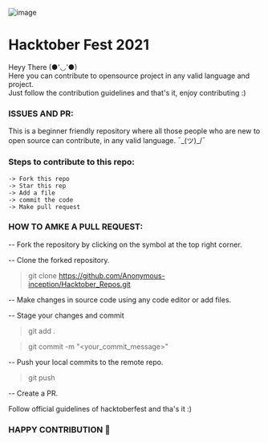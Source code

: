 ![image](https://user-images.githubusercontent.com/72590541/136340742-550eed80-ca7f-4236-9739-d7c26e3559c0.png)



# Hacktober Fest 2021

Heyy There (●'◡'●)<br>
Here you can contribute to opensource project in any valid language and project.<br>
Just follow the contribution guidelines and that's it, enjoy contributing :)<br>


### ISSUES AND PR:
This is a beginner friendly repository where all those people who are new to open source can contribute, in any valid language. ¯\_(ツ)_/¯


### Steps to contribute to this repo:

```
-> Fork this repo
-> Star this rep
-> Add a file
-> commit the code
-> Make pull request
```
### HOW TO AMKE A PULL REQUEST:

-- Fork the repository by clicking on the symbol at the top right corner.<br>

--  Clone the forked repository.<br>

> git clone https://github.com/Anonymous-inception/Hacktober_Repos.git

-- Make changes in source code using any code editor or add files.<br>

-- Stage your changes and commit<br>

> git add .

> git commit -m "<your_commit_message>"


-- Push your local commits to the remote repo.<br>

> git push 

-- Create a PR.<br>

Follow official guidelines of hacktoberfest and tha's it :)
<br>

### HAPPY CONTRIBUTION 🎉
